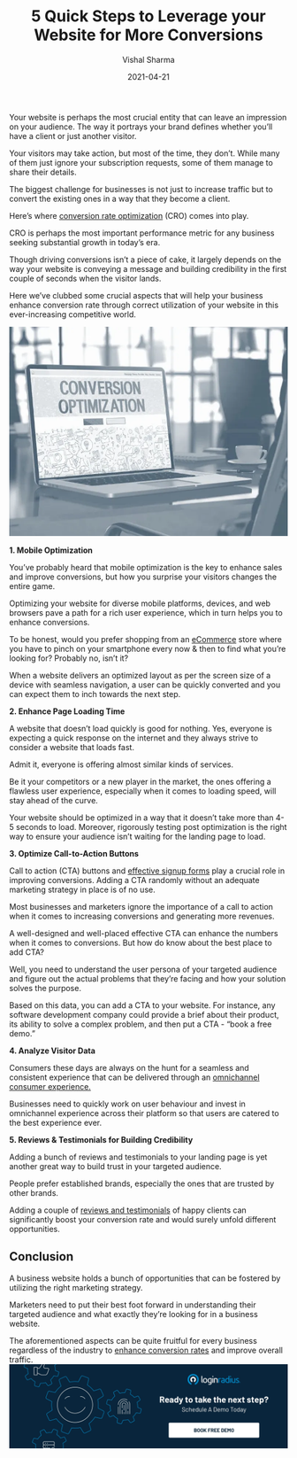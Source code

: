 ﻿---
title: "5 Quick Steps to Leverage your Website for More Conversions"
date: "2021-04-21"
coverImage: "Leads-conversion-Loginradius.webp"
category: ["loginradius"]
featured: false 
author: "Vishal Sharma"
description: "Marketers need to put their best foot forward in understanding their targeted audience and what exactly they’re looking for in a business website. The quick strategies described in this blog can be quite fruitful for every business regardless of the industry to enhance conversion rates and improve overall traffic."
metadescription: "Use these techniques to improve sales funnel conversions on your website. Here we’ve clubbed some crucial aspects that will help your business enhance conversion rate."
metatitle: "5 Quick Steps to Leverage your Website for More Conversions"

---

Your website is perhaps the most crucial entity that can leave an impression on your audience. The way it portrays your brand defines whether you’ll have a client or just another visitor.

Your visitors may take action, but most of the time, they don’t. While many of them just ignore your subscription requests, some of them manage to share their details.

The biggest challenge for businesses is not just to increase traffic but to convert the existing ones in a way that they become a client.

Here’s where [conversion rate optimization](/blog/growth/sign-up-tips-conversion-rate/) (CRO) comes into play.

CRO is perhaps the most important performance metric for any business seeking substantial growth in today’s era.

Though driving conversions isn’t a piece of cake, it largely depends on the way your website is conveying a message and building credibility in the first couple of seconds when the visitor lands.

Here we’ve clubbed some crucial aspects that will help your business enhance conversion rate through correct utilization of your website in this ever-increasing competitive world.

![book-a-demo-Consultation](website-optimization-conversion.webp)

<b>1. Mobile Optimization</b>

You’ve probably heard that mobile optimization is the key to enhance sales and improve conversions, but how you surprise your visitors changes the entire game.

Optimizing your website for diverse mobile platforms, devices, and web browsers pave a path for a rich user experience, which in turn helps you to enhance conversions.

To be honest, would you prefer shopping from an [eCommerce](https://www.loginradius.com/industry-retail-and-ecommerce/) store where you have to pinch on your smartphone every now & then to find what you’re looking for? Probably no, isn’t it?

When a website delivers an optimized layout as per the screen size of a device with seamless navigation, a user can be quickly converted and you can expect them to inch towards the next step.

<b>2. Enhance Page Loading Time</b>

A website that doesn’t load quickly is good for nothing. Yes, everyone is expecting a quick response on the internet and they always strive to consider a website that loads fast.

Admit it, everyone is offering almost similar kinds of services.

Be it your competitors or a new player in the market, the ones offering a flawless user experience, especially when it comes to loading speed, will stay ahead of the curve.

Your website should be optimized in a way that it doesn’t take more than 4-5 seconds to load. Moreover, rigorously testing post optimization is the right way to ensure your audience isn’t waiting for the landing page to load.

<b>3. Optimize Call-to-Action Buttons</b>

Call to action (CTA) buttons and [effective signup forms](https://www.loginradius.com/blog/fuel/2017/04/sign-up-forms-best-practices/) play a crucial role in improving conversions. Adding a CTA randomly without an adequate marketing strategy in place is of no use.

Most businesses and marketers ignore the importance of a call to action when it comes to increasing conversions and generating more revenues.

A well-designed and well-placed effective CTA can enhance the numbers when it comes to conversions. But how do know about the best place to add CTA?

Well, you need to understand the user persona of your targeted audience and figure out the actual problems that they’re facing and how your solution solves the purpose.

Based on this data, you can add a CTA to your website. For instance, any software development company could provide a brief about their product, its ability to solve a complex problem, and then put a CTA - “book a free demo.”

<b>4. Analyze Visitor Data</b>

Consumers these days are always on the hunt for a seamless and consistent experience that can be delivered through an [omnichannel consumer experience.](https://www.loginradius.com/blog/fuel/2020/04/omnichannel-customer-experience/)

Businesses need to quickly work on user behaviour and invest in omnichannel experience across their platform so that users are catered to the best experience ever.

<b>5. Reviews & Testimonials for Building Credibility</b>

Adding a bunch of reviews and testimonials to your landing page is yet another great way to build trust in your targeted audience.

People prefer established brands, especially the ones that are trusted by other brands.

Adding a couple of [reviews and testimonials](https://www.loginradius.com/customers/) of happy clients can significantly boost your conversion rate and would surely unfold different opportunities.

## Conclusion

A business website holds a bunch of opportunities that can be fostered by utilizing the right marketing strategy.

Marketers need to put their best foot forward in understanding their targeted audience and what exactly they’re looking for in a business website.

The aforementioned aspects can be quite fruitful for every business regardless of the industry to [enhance conversion rates](https://www.loginradius.com/blog/fuel/2021/03/how-to-drive-in-the-highest-quality-leads-in-2021-with-content-and-seo/) and improve overall traffic.
[![book-a-demo-Consultation](../../assets/book-a-demo-loginradius.webp)](https://www.loginradius.com/contact-us?utm_source=blog&utm_medium=web&utm_campaign=leverage-website-for-more-conversions)